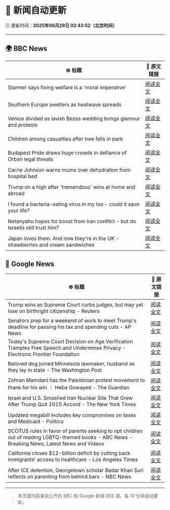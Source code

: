 # 🧠 新闻自动更新

🕒 更新时间：**2025年06月29日 02:43:52（北京时间）**

---

## 🌍 BBC News

| 🌐 标题 | 🔗 原文链接 |
|--------|-------------|
| Starmer says fixing welfare is a 'moral imperative' | [阅读全文](https://www.bbc.com/news/articles/c20wxq3q1x3o) |
| Southern Europe swelters as heatwave spreads | [阅读全文](https://www.bbc.com/news/articles/c5y74nv1zqpo) |
| Venice divided as lavish Bezos wedding brings glamour and protests | [阅读全文](https://www.bbc.com/news/articles/c5ylk5nznkyo) |
| Children among casualties after tree falls in park | [阅读全文](https://www.bbc.com/news/articles/c4gdr4el5vpo) |
| Budapest Pride draws huge crowds in defiance of Orban legal threats | [阅读全文](https://www.bbc.com/news/articles/c23g02dl1z8o) |
| Carrie Johnson warns mums over dehydration from hospital bed | [阅读全文](https://www.bbc.com/news/articles/c4gd31g56d3o) |
| Trump on a high after 'tremendous' wins at home and abroad | [阅读全文](https://www.bbc.com/news/articles/c994p7vd8l5o) |
| I found a bacteria-eating virus in my loo - could it save your life? | [阅读全文](https://www.bbc.com/news/articles/czryvm3nlvdo) |
| Netanyahu hopes for boost from Iran conflict - but do Israelis still trust him? | [阅读全文](https://www.bbc.com/news/articles/cvgnp2l2vj9o) |
| Japan loves them. And now they're in the UK - strawberries and cream sandwiches | [阅读全文](https://www.bbc.com/news/articles/c75rdryk63lo) |

## 📰 Google News

| 🌐 标题 | 🔗 原文链接 |
|--------|-------------|
| Trump wins as Supreme Court curbs judges, but may yet lose on birthright citizenship - Reuters | [阅读全文](https://news.google.com/rss/articles/CBMiugFBVV95cUxPenAwVlFWY0FMbVZzeU9zMlZOaFlrbTljOTh2aE9QQThBUHQzMjZUa3RjbTd2NUVlV2FFbWVlSkJVemt6ZjJMSUJLQVpLeW1DRVNDSEtnUHdSNVNWRFM0R2wxY29SNXppb0JtelV4ZUJfUG5CTUFWOHNzVmtnNEpMMC1ocUp0WG43MzVMRHgteDZzR3pfZTgtNHpSNFIxNDM3emxxd3M3cF9XTjZENnVTVW1VVFMxSVFpX3c?oc=5) |
| Senators prep for a weekend of work to meet Trump's deadline for passing his tax and spending cuts - AP News | [阅读全文](https://news.google.com/rss/articles/CBMiqgFBVV95cUxPSFpmRy1YN3pWb2RrSld6ak4yc0ZRczNtVUVVc0dFbF9ZVXk5MHdtYkxLWi1yMDdFUUFkY1ZxcjFLLTF1bFZkOV91Q0NTNkFiREl5MTNfMEJHZkRCU0RXWk5DdVpVRGpGYWNfTWg0SmlQUFpEZlFuOTN0OTNiRXVTemV1bU1lMUFoVVYzeWpCSkVKajRUN280TmJhTXVjNVpKYWlDSjY0UkdQUQ?oc=5) |
| Today's Supreme Court Decision on Age Verification Tramples Free Speech and Undermines Privacy - Electronic Frontier Foundation | [阅读全文](https://news.google.com/rss/articles/CBMivAFBVV95cUxNWkdFQlVBdWZ2WXVjbVNnOThKT3FjRlBQN1p1LWwycVhlcUIyWk43WjlZRmtoWFVvTUxYZ29lZ19CaFgtNlpCdWgtblM2WDFpWUxRUWViT191NGhKRnMtcklRSVE0WmtqVVVWMVo3MS1KQXlFTjFYR1puQ0ZhZWJQOTRjcDRTV192NXJaLWZjcWY1NDBvVkdmaEJzXzlfa0JrUVpJTl9tNkhpQ1habGlKOFpsZHBSRng2UDd2dw?oc=5) |
| Beloved dog joined Minnesota lawmaker, husband as they lay in state - The Washington Post | [阅读全文](https://news.google.com/rss/articles/CBMiiwFBVV95cUxPSnVEb0g2QWhvVGo2eTZmejh4d01wb2NkWHBQVjRRdml1b3ZCNHhZY3dFd243cmx4SElMYW9lc1phMjlJaWltc3dHVUNRSDZHNmRMYXAzTDBPbWd0ZGhrZ0RGX0JONWdtNDNFbnBuUXNocE1GMXFjdlUwLTV5Ym5uWnRsZzRweGNGaTVV?oc=5) |
| Zohran Mamdani has the Palestinian protest movement to thank for his win ｜ Heba Gowayed - The Guardian | [阅读全文](https://news.google.com/rss/articles/CBMilgFBVV95cUxOQjNLUzg1dkpXeXhWdmJabmNXY0F2dkZua2lwc19xYl9Tc3AyQ2F3Mlh0WjU4S1FobzhDck5RNkVOVXhhSUJjNzNWaFdSUkJHREs2UXNpUk1wQjNNQkM2ZUppZFhibnJHcTM4U2JUbEJTd2l4VHROYTZIdllnNEJnN2FQNzBYLWJFZlI3TVE5OWJ1b240Qnc?oc=5) |
| Israel and U.S. Smashed Iran Nuclear Site That Grew After Trump Quit 2015 Accord - The New York Times | [阅读全文](https://news.google.com/rss/articles/CBMif0FVX3lxTE13SUg4cE5RUXVKZm1fb3pWc2kyTEpWSUptWnhfa1dzMzdHUEthOHFtbXVzbWYtT1dEc011MVhaaERKNzVNYkd4Q2pvVUhSOVdFYTZpSzF4NWplMWNqeEhJN3cyQ3hDd0FRYjFkUG5Bb01UVWdxTWRZSEVPaHJjbTg?oc=5) |
| Updated megabill includes key compromises on taxes and Medicaid - Politico | [阅读全文](https://news.google.com/rss/articles/CBMimwFBVV95cUxPM2JYUXJoOWFxakFLdVNLaW16SHpKMVRpSEJ0QnNVUHdUYU8xTFFIaERQWXNDUDFpMG50TGlnTlFBeFdOY0xYcm1QRzVNdXB0eW8xemxpaGxyeWIta3loODR1UG0xcjVOamlvRXAxNm5rS1dfSUNZalBCM2xTTGZ5NWdYYzJ6eTBXUDRGbVlDb2xHdk9ERDhnNXFGUQ?oc=5) |
| SCOTUS rules in favor of parents seeking to opt children out of reading LGBTQ-themed books - ABC News - Breaking News, Latest News and Videos | [阅读全文](https://news.google.com/rss/articles/CBMiqgFBVV95cUxQUDZfRnQwTzkwYmZwQ1ZVZkZVak1uWmJkdWhUZTNyREdQNDRLR01OYldLMThIWlJIemxjX09UWjBkcnVzNzV4RTdWMlVfMWlFeG9SaXF2WnBnTXFtS3BlNVNMX2RIekpWTXRjNlRaZmV3OEdEN3Z2ZzZUYmFMXzlZSjlyblVMOXhaZEpzeWR0OXk5ZDRVMXlaeF9rQnI0NThyRDMwbjNqVWE5Z9IBrwFBVV95cUxNbXItV0VWUmdBeHJhOVBaaFl4RjJ5ZWlRVmFhSS1ITVVYTFpic05vM1hvd1JDT1luTW9Fd2hqZUxkaWpaUU1xZnRlTldWSldUb2hQR2NocFhxMjJaWE44TGZXNzJmSDF3N05BTzhHWWh3RXBmVkxIeUtYa01xNFpWTzFZbzlJNkNTeVpuamtWVi1LMlVGeG5TQk9leGk2ZG4wb1BVcnZ2ZGNvdVdqUW1J?oc=5) |
| California closes $12-billion deficit by cutting back immigrants’ access to healthcare - Los Angeles Times | [阅读全文](https://news.google.com/rss/articles/CBMizAFBVV95cUxQOHBOT3RaZFJKQVRjTmdEVndZUFBPU0t5OFdmcmptTzBQaDhlekZKY2V2bWd0c0psaFV4bXlEYmJmU21rbnNvaWR4eURGOEpOOWptSDFTeHFnZG1CN0FPSF9saVhHS3kxTHJ4T0wtUnZ0bkw2Umk3VU9IU3g5RXBUS0pSYjBNNDFxblJYTURfdkpTRE5PUUlkcDFlSktKRmJXTS02M1FxUl9IU1QzOXlzbXRENHdBSmRELWp5SktTX1RXR01VWW80MzZoYm0?oc=5) |
| After ICE detention, Georgetown scholar Badar Khan Suri reflects on parenting from behind bars - NBC News | [阅读全文](https://news.google.com/rss/articles/CBMipgFBVV95cUxONXJmNWJyZHJmQy12Mlk0RmplQVBneU1COTN4U0tHM2xGU0dEaEhXcUQ0SXk2REN4NjlKLXhLTnk0eUtEYkZBdGg0czBFUjY3TEZwTHpwM0EzUWFlbWZFSmFjQmUyYmItMWJTd0pXRjVtT2lhS1RZWGdQMVZ2ZkhHNG9Kc3BxY1p3ZXQ2T2pCb0k1NG9HdkJMSmlCSXJvaDNzY01HREhn0gFWQVVfeXFMTWFXVHFycFNsYkZfaDdHczNKbFJZa2RLcUNqUUZ2RTlpV05mMTVxalY1N2RjVF9WMU5vd0VRRG9XaGkzNENhd0I1Y0x5bm9pR1NFMEtKRHc?oc=5) |

---
> 本页面内容来自公开的 BBC 和 Google 新闻 RSS 源，每 10 分钟自动更新。